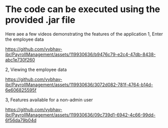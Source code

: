 # The code can be executed using the provided .jar file

Here aee a few videos demonstrating the features of the application
1, Enter the employee data

https://github.com/vybhav-ibr/PayrollManagement/assets/119930636/b9476c79-e2c4-47db-8438-abc1e730f260

2, Viewing the employee data

https://github.com/vybhav-ibr/PayrollManagement/assets/119930636/3072d082-781f-4764-b14d-6e606825595f

3, Features available for a non-admin user

https://github.com/vybhav-ibr/PayrollManagement/assets/119930636/09c739d1-6942-4c66-99dd-6f56da79b04d

